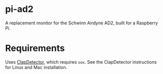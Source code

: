 # pi-ad2
A replacement monitor for the Schwinn Airdyne AD2, built for a Raspberry Pi.

# Requirements
Uses [ClapDetector](https://github.com/tom-s/clap-detector), which requires `sox`. See the ClapDetector instructions for Linux and Mac installation.
